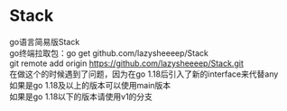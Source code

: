 # Stack 
go语言简易版Stack   
go终端拉取包：go get github.com/lazysheeeep/Stack    
git remote add origin https://github.com/lazysheeeep/Stack.git  
在做这个的时候遇到了问题，因为在go 1.18后引入了新的interface来代替any   
如果是go 1.18及以上的版本可以使用main版本  
如果是go 1.18以下的版本请使用v1的分支
